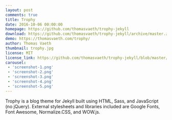 ```yaml
---
layout: post
comments: true
title: Trophy
date: 2016-10-06 00:00:00
homepage: https://github.com/thomasvaeth/trophy-jekyll
download: https://github.com/thomasvaeth/trophy-jekyll/archive/master.zip
demo: https://thomasvaeth.com/trophy/
author: Thomas Vaeth
thumbnail: trophy.jpg
license: MIT
license_link: https://github.com/thomasvaeth/trophy-jekyll/blob/master/LICENSE.txt
carousel:
 - 'screenshot-1.png'
 - 'screenshot-2.png'
 - 'screenshot-3.png'
 - 'screenshot-4.png'
 - 'screenshot-5.png'
---
```


Trophy is a blog theme for Jekyll built using HTML, Sass, and JavaScript (no jQuery). External stylesheets and libraries included are Google Fonts, Font Awesome, Normalize.CSS, and WOW.js.
